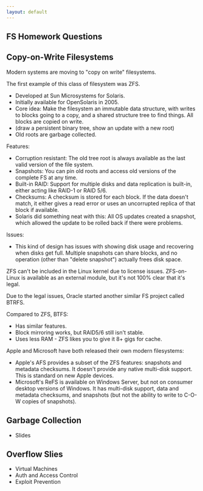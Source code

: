 ```yaml
---
layout: default
---
```


## FS Homework Questions

## Copy-on-Write Filesystems

Modern systems are moving to "copy on write" filesystems.

The first example of this class of filesystem was ZFS.

 - Developed at Sun Microsystems for Solaris.
 - Initially available for OpenSolaris in 2005.
 - Core idea: Make the filesystem an immutable data structure, with
   writes to blocks going to a copy, and a shared structure tree to
   find things. All blocks are copied on write.
 - (draw a persistent binary tree, show an update with a new root)
 - Old roots are garbage collected.

Features:
 
 - Corruption resistant: The old tree root is always available as the last
   valid version of the file system.
 - Snapshots: You can pin old roots and access old versions of the complete FS
   at any time.
 - Built-in RAID: Support for multiple disks and data replication is built-in,
   either acting like RAID-1 or RAID 5/6.
 - Checksums: A checksum is stored for each block. If the data doesn't match,
   it either gives a read error or uses an uncorrupted replica of that block if
   available.
 - Solaris did something neat with this: All OS updates created a snapshot,
   which allowed the update to be rolled back if there were problems.

Issues:

 - This kind of design has issues with showing disk usage and recovering when
   disks get full. Multiple snapshots can share blocks, and no operation (other
   than "delete snapshot") actually frees disk space.

ZFS can't be included in the Linux kernel due to license issues. ZFS-on-Linux is
available as an external module, but it's not 100% clear that it's legal.

Due to the legal issues, Oracle started another similar FS project called BTRFS.

Compared to ZFS, BTFS:

 - Has similar features.
 - Block mirroring works, but RAID5/6 still isn't stable.
 - Uses less RAM - ZFS likes you to give it 8+ gigs for cache.

Apple and Microsoft have both released their own modern filesystems:

 - Apple's AFS provides a subset of the ZFS features: snapshots and metadata
   checksums. It doesn't provide any native multi-disk support. This is standard
   on new Apple devices.
 - Microsoft's ReFS is available on Windows Server, but not on consumer desktop
   versions of Windows. It has multi-disk support, data and metadata checksums,
   and snapshots (but not the ability to write to C-O-W copies of snapshots).

## Garbage Collection

 - Slides

## Overflow Slies

 - Virtual Machines
 - Auth and Access Control
 - Exploit Prevention
